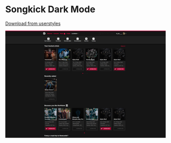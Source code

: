 # Songkick Dark Mode

[Download from userstyles](https://userstyles.world/style/21959/songkick-dark-mode)

![](./screenshot.jpg)